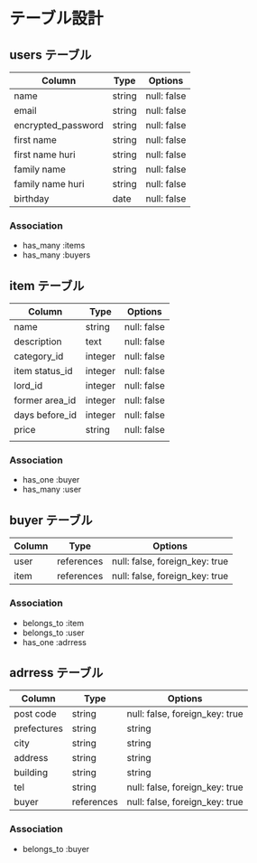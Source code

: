 # テーブル設計

## users テーブル

| Column             | Type   | Options     |
| ------------------ | ------ | ----------- |
| name               | string | null: false |
| email              | string | null: false |
| encrypted_password | string | null: false |
| first name         | string | null: false |
| first name huri    | string | null: false |
| family name        | string | null: false |
| family name huri   | string | null: false |
| birthday           | date   | null: false |
  


### Association

- has_many :items
- has_many :buyers

## item テーブル

| Column        | Type      | Options     |
| ------        | ------    | ----------- 
| name          | string    | null: false |
| description   | text      | null: false |
| category_id      | integer| null: false |
| item status_id   | integer| null: false |
| lord_id          | integer| null: false |
| former area_id   | integer| null: false |
| days before_id   | integer| null: false |
| price            | string| null: false |
|||
### Association

- has_one :buyer
- has_many :user


## buyer テーブル

| Column | Type       | Options                        |
| ------ | ---------- | ------------------------------ |
| user   | references | null: false, foreign_key: true |
| item   | references | null: false, foreign_key: true |

### Association

- belongs_to :item
- belongs_to :user
- has_one :adrress

## adrress テーブル

| Column    | Type       | Options                        |
| -------   | ---------- | ------------------------------ |
|post code  | string     | null: false, foreign_key: true |
|prefectures| string     | string | null: false |
|city       | string     | string | null: false |
|address   | string      | string | null: false |
|building   | string     | string | null: false |
| tel       | string     | null: false, foreign_key: true |
| buyer     | references | null: false, foreign_key: true |
### Association

- belongs_to :buyer
